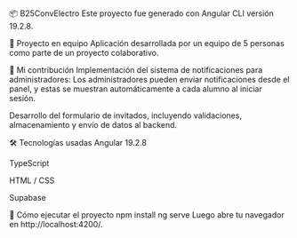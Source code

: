 📦 B25ConvElectro
Este proyecto fue generado con Angular CLI versión 19.2.8.

👥 Proyecto en equipo
Aplicación desarrollada por un equipo de 5 personas como parte de un proyecto colaborativo.

🔧 Mi contribución
Implementación del sistema de notificaciones para administradores:
Los administradores pueden enviar notificaciones desde el panel, y estas se muestran automáticamente a cada alumno al iniciar sesión.

Desarrollo del formulario de invitados, incluyendo validaciones, almacenamiento y envío de datos al backend.

🛠️ Tecnologías usadas
Angular 19.2.8

TypeScript

HTML / CSS

Supabase


🚀 Cómo ejecutar el proyecto
npm install
ng serve
Luego abre tu navegador en http://localhost:4200/.
